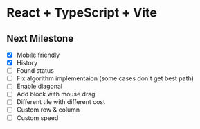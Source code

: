 # React + TypeScript + Vite

## Next Milestone

- [x] Mobile friendly
- [x] History
- [ ] Found status
- [ ] Fix algorithm implementaion (some cases don't get best path)
- [ ] Enable diagonal
- [ ] Add block with mouse drag
- [ ] Different tile with different cost
- [ ] Custom row & column
- [ ] Custom speed
